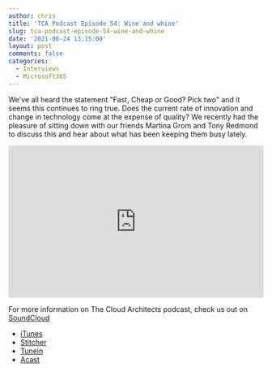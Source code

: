 ```yaml
---
author: chris
title: 'TCA Podcast Episode 54: Wine and whine'
slug: tca-podcast-episode-54-wine-and-whine
date: '2021-08-24 13:15:00'
layout: post
comments: false
categories:
  - Interviews
  - Microsoft365
---
```


We've all heard the statement "Fast, Cheap or Good? Pick two" and it seems this continues to ring true. Does the current rate of innovation and change in technology come at the expense of quality? We recently had the pleasure of sitting down with our friends Martina Grom and Tony Redmond to discuss this and hear about what has been keeping them busy lately.

<p><iframe width="100%" height="300" scrolling="no" frameborder="no" allow="autoplay" src="https://w.soundcloud.com/player/?url=https%3A//api.soundcloud.com/tracks/1112026975&color=%23ff5500&auto_play=false&hide_related=false&show_comments=true&show_user=true&show_reposts=false&show_teaser=true&visual=true"></iframe></p>

For more information on The Cloud Architects podcast, check us out on [SoundCloud](https://soundcloud.com/thecloudarchitects/)

*   [iTunes](https://itunes.apple.com/us/podcast/the-cloud-architects-podcast/id1264479296?mt=2)
*   [Stitcher](https://www.stitcher.com/podcast/the-cloud-architects/the-cloud-achitects)
*   [Tunein](https://tunein.com/radio/The-Cloud-Architects-Podcast-p1026315/)
*   [Acast](https://www.acast.com/thecloudarchitectspodcast)
